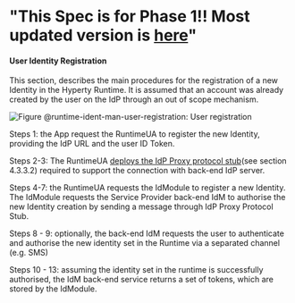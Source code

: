  "This Spec is for Phase 1!! Most updated version is [here](https://github.com/reTHINK-project/specs/tree/master/dynamic-view)" 
=============== 
#### User Identity Registration

This section, describes the main procedures for the registration of a new Identity in the Hyperty Runtime. It is assumed that an account was already created by the user on the IdP through an out of scope mechanism.

![Figure @runtime-ident-man-user-registration: User registration](user-registration.png)

Steps 1: the App request the RuntimeUA to register the new Identity, providing the IdP URL and the user ID Token.

Steps 2-3: The RuntimeUA [deploys the IdP Proxy protocol stub](../basics/deploy-protostub.md)(see section 4.3.3.2) required to support the connection with back-end IdP server.

Steps 4-7: the RuntimeUA requests the IdModule to register a new Identity. The IdModule requests the Service Provider back-end IdM to authorise the new Identity creation by sending a message through IdP Proxy Protocol Stub.

Steps 8 - 9: optionally, the back-end IdM requests the user to authenticate and authorise the new identity set in the Runtime via a separated channel (e.g. SMS)

Steps 10 - 13: assuming the identity set in the runtime is successfully authorised, the IdM back-end service returns a set of tokens, which are stored by the IdModule.
